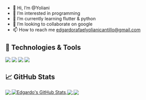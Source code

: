 - 👋 Hi, I’m @Yoliani
- 👀 I’m interested in programming
- 🌱 I’m currently learning flutter & python
- 💞️ I’m looking to collaborate on google
- 📫 How to reach me edgardorafaelyolianicantillo@gmail.com
## 🔧 Technologies & Tools
![](https://img.shields.io/badge/OS-Linux-informational?style=flat&logo=linux&logoColor=white&color=2bbc8a)
![](https://img.shields.io/badge/Code-Python-informational?style=flat&logo=python&logoColor=white&color=2bbc8a)
![](https://img.shields.io/badge/Code-Vue-informational?style=flat&logo=vue.js&logoColor=white&color=2bbc8a)
![](https://img.shields.io/badge/Shell-Bash-informational?style=flat&logo=gnu-bash&logoColor=white&color=2bbc8a)


## &#x1f4c8; GitHub Stats

<a href="https://github.com/Yoliani/Yoliani">
  <img align="center" src="https://github-readme-stats.vercel.app/api/top-langs/?username=Yoliani&hide=java,html,tex&title_color=ffffff&text_color=c9cacc&icon_color=2bbc8a&bg_color=1d1f21&langs_count=3" />
</a>
<a href="https://github.com/Yoliani/Yoliani">
  <img align="center" src="https://github-readme-stats.vercel.app/api?username=Yoliani&show_icons=true&line_height=27&count_private=true&title_color=ffffff&text_color=c9cacc&icon_color=2bbc8a&bg_color=1d1f21" alt="Edgardo's GitHub Stats" />
</a>

<a href="https://github.com/Yoliani/Yoliani/Neovim-lua">
  <img align="center" src="https://github-readme-stats.vercel.app/api/pin/?username=Yoliani&repo=Neovim-lua&title_color=ffffff&text_color=c9cacc&icon_color=2bbc8a&bg_color=1d1f21" />
</a>
<a href="https://github.com/Yoliani/Yoliani/Neovim-dotfiles">
  <img align="center" src="https://github-readme-stats.vercel.app/api/pin/?username=Yoliani&repo=Neovim-dotfiles&title_color=ffffff&text_color=c9cacc&icon_color=2bbc8a&bg_color=1d1f21" />
</a>
